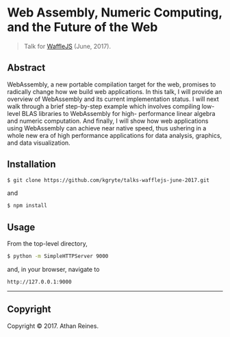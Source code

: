 # Web Assembly, Numeric Computing, and the Future of the Web

> Talk for [WaffleJS][wafflejs] (June, 2017).


## Abstract

WebAssembly, a new portable compilation target for the web, promises to radically change how we build web applications. In this talk, I will provide an overview of WebAssembly and its current implementation status. I will next walk through a brief step-by-step example which involves compiling low-level BLAS libraries to WebAssembly for high- performance linear algebra and numeric computation. And finally, I will show how web applications using WebAssembly can achieve near native speed, thus ushering in a whole new era of high performance applications for data analysis, graphics, and data visualization.


## Installation

``` bash
$ git clone https://github.com/kgryte/talks-wafflejs-june-2017.git
```

and

``` bash
$ npm install
```


## Usage

From the top-level directory,

``` bash
$ python -m SimpleHTTPServer 9000
```

and, in your browser, navigate to

```
http://127.0.0.1:9000
```


---

## Copyright

Copyright &copy; 2017. Athan Reines.


[wafflejs]: https://wafflejs.com/
